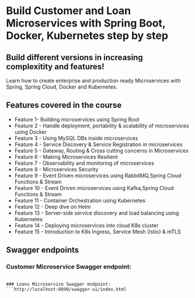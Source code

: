 # Build Customer and Loan Microservices with Spring Boot, Docker, Kubernetes step by step
## Build different versions in increasing complexitity and features!

Learn how to create enterprise and production ready Microservices with Spring, Spring Cloud, Docker and Kubernetes.

## Features covered in the course
* Feature 1- Building microservices using Spring Boot
* Feature 2 - Handle deployment, portability &  scalability of microservices using Docker
* Feature 3 - Using MySQL DBs inside microservices
* Feature 4 - Service Discovery & Service Registration in microservices
* Feature 5 - Gateway, Routing & Cross cutting concerns in Microservices
* Feature 6 - Making Microservices Resilient
* Feature 7 - Observability and monitoring of microservices
* Feature 8 - Microservices Security
* Feature 9 - Event Driven microservices using RabbitMQ,Spring Cloud Functions & Stream
* Feature 10 - Event Driven microservices using Kafka,Spring Cloud Functions & Stream
* Feature 11 - Container Orchestration using Kubernetes
* Feature 12 - Deep dive on Helm
* Feature 13 - Server-side service discovery and load balancing using Kubernetes
* Feature 14 - Deploying microservices into cloud K8s cluster
* Feature 15 - Introduction to K8s Ingress, Service Mesh (Istio) & mTLS


## Swagger endpoints
### Customer Microservice Swagger endpoint:
```http://localhost:8080/swagger-ui/index.html

### Loans Microservice Swagger endpoint:
```http://localhost:8090/swagger-ui/index.html

